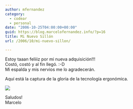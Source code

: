 ```yaml
---
author: mfernandez
category:
  - codear
  - personal
date: "2006-10-25T04:00:00+00:00"
guid: https://blog.marcelofernandez.info/?p=16
title: Mi Nuevo Sillón
url: /2006/10/mi-nuevo-sillon/

---
```

Estoy taaan feliiiz por mi nueva adquisición!!!  
Costó, costó y al fin llegó. :-D  
Mi espalda y mis nervios me lo agradecerán.

Aquí está la captura de la gloria de la tecnología ergonómica.

[![](http://photos1.blogger.com/blogger2/448/981953459584652/320/IMG_0659.jpg)](http://photos1.blogger.com/blogger2/448/981953459584652/1600/IMG_0659.jpg)

Saludos!  
Marcelo
